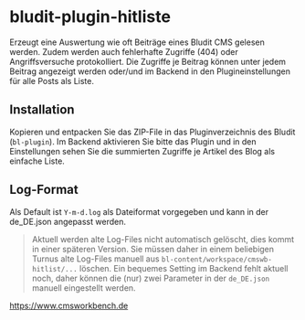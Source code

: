 # bludit-plugin-hitliste

Erzeugt eine Auswertung wie oft Beiträge eines Bludit CMS gelesen werden. Zudem werden auch fehlerhafte Zugriffe (404) oder Angriffsversuche protokolliert.
Die Zugriffe je Beitrag können unter jedem Beitrag angezeigt werden oder/und im Backend in den Plugineinstellungen für alle Posts als Liste.

## Installation ##

Kopieren und entpacken Sie das ZIP-File in das Pluginverzeichnis des Bludit (`bl-plugin`). Im Backend aktivieren Sie bitte das Plugin und in den Einstellungen 
sehen Sie die summierten Zugriffe je Artikel des Blog als einfache Liste.

## Log-Format ##

Als Default ist `Y-m-d.log` als Dateiformat vorgegeben und kann in der de_DE.json angepasst werden.

>Aktuell werden alte Log-Files nicht automatisch gelöscht, dies kommt in einer späteren Version. Sie müssen daher in einem beliebigen Turnus
>alte Log-Files manuell aus `bl-content/workspace/cmswb-hitlist/...` löschen. Ein bequemes Setting im Backend fehlt aktuell noch, daher können die (nur)
>zwei Parameter in der `de_DE.json` manuell eingestellt werden.

https://www.cmsworkbench.de
